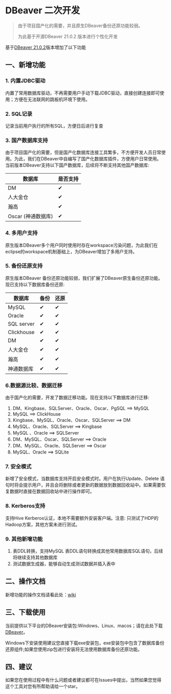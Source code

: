 # DBeaver 二次开发

>  由于项目国产化的需要，并且原生DBeaver备份还原功能较弱。
>
> 为此基于开源DBeaver 21.0.2 版本进行个性化开发

基于[DBeaver 21.0.2](https://github.com/dbeaver/dbeaver)版本增加了以下功能

## 一、新增功能

### 1. 内置JDBC驱动

内置了常用数据库驱动，不再需要用户手动下载JDBC驱动，直接创建连接即可使用；方便在无法联网的跳板机环境下使用。

### 2. SQL记录

记录当前用户执行的所有SQL，方便日后进行复查

### 3. 国产数据库支持

由于项目国产化的需要，但是国产化数据库连接工具繁多，不方便开发人员日常使用。为此，我们在DBeaver中自编写了国产化数据库插件，方便用户日常使用。当前版本DBeaver支持以下国产数据库，后续将不断支持其他国产数据库:

| 数据库             | 是否支持 |
| ------------------ | -------- |
| DM                 | ✔        |
| 人大金仓           | ✔        |
| 瀚高               | ✔        |
| Oscar (神通数据库) | ✔        |


### 4. 多用户支持

原生版本DBeaver多个用户同时使用时存在workspace污染问题，为此我们在eclipse的workspace机制基础上，为DBeaver增加了多用户支持。

### 5.  备份还原支持

原生版本DBeaver 备份还原功能较弱，我们扩展了DBeaver原生备份还原功能。现已支持以下数据库备份还原:

| 数据库     | 备份 | 还原 |
| ---------- | ---- | ---- |
| MySQL      | ✔    | ✔    |
| Oracle     | ✔    | ✔    |
| SQL server | ✔    | ✔    |
| Clickhouse | ✔    | ✔    |
| DM         | ✔    | ✔    |
| 人大金仓   | ✔    | ✔    |
| 瀚高       | ✔    | ✔    |
| 神通数据库 | ✔    | ✔    |

### 6.数据源比较、数据迁移

由于国产化的需要，开发了数据迁移功能。现在支持以下数据库进行迁移:

1. DM、Kingbase、SQLServer、Oracle、Oscar、PgSQL ==> MySQL
2. MySQL ==> ClickHouse
3. Kingbase、MySQL、Oracle、Oscar、SQLServer ==> DM
4. MySQL、Oracle、SQLServer ==> Kingbase
5. MySQL 、Oracle ==> SQLServer
6. DM、MySQL、Oscar、SQLServer ==> Oracle
7. DM、MySQL、Oracle、SQLServer ==> Oscar
8. MySQL、Oracle ==> SQLite

### 7. 安全模式

新增了安全模式，当数据库支持开启安全模式时。用户在执行Update、Delete 语句时将会提示用户，并且会将删除或者更新的数据放到数据回收站中。如果需要恢复数据时直接在数据回收站中进行操作即可。

### 8. Kerberos支持

支持Hive Kerberos认证，本地不需要额外安装客户端。注意: 只测试了HDP的Hadoop方案，其他方案未进行测试。

### 9. 其他新增功能

1. 表DDL转换，支持MySQL 表DDL语句转换成其他常用数据库SQL语句，后续将继续支持其他数据库
2. 测试数据生成器，能够自动生成测试数据并插入表中

## 二、操作文档
新增功能的操作文档请看此处：[wiki](https://github.com/Saorionesan/DBeaver/wiki/DBeaver%E6%93%8D%E4%BD%9C%E6%96%87%E6%A1%A3)

## 三、下载使用
当前提供以下平台的DBeaver安装包:Windows、Linux、macos；请在此处下载[DBeaver](https://github.com/Saorionesan/DBeaver/releases)。

Windows下安装使用建议您直接下载exe安装包，exe安装包中包含了数据库备份还原组件;如果您使用zip包进行安装将无法使用数据库备份还原功能。

## 四、建议
如果您在使用过程中有什么问题或者建议都可在Issues中提出，当然如果您觉得这个工具对您有所帮助请给一个star。
